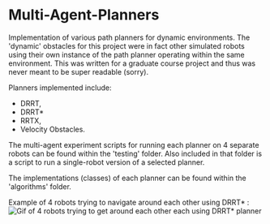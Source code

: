 # Multi-Agent-Planners
Implementation of various path planners for dynamic environments. The 'dynamic' obstacles for this project were in fact other simulated robots using their own instance of the path planner operating within the same environment.
This was written for a graduate course project and thus was never meant to be super readable (sorry). 

Planners implemented include:
- DRRT,
- DRRT*
- RRTX,
- Velocity Obstacles.

The multi-agent experiment scripts for running each planner on 4 separate robots can be found within the 'testing' folder. Also included in that folder is a script to run a single-robot version of a selected planner.

The implementations (classes) of each planner can be found within the 'algorithms' folder.


Example of 4 robots trying to navigate around each other using DRRT* :
![Gif of 4 robots trying to get around each other each using DRRT* planner](https://github.com/AndrewRgrs/Multi-Agent-Planners/assets/77746490/b8169c82-6d30-4778-b216-4a23e8fe6ebb)




